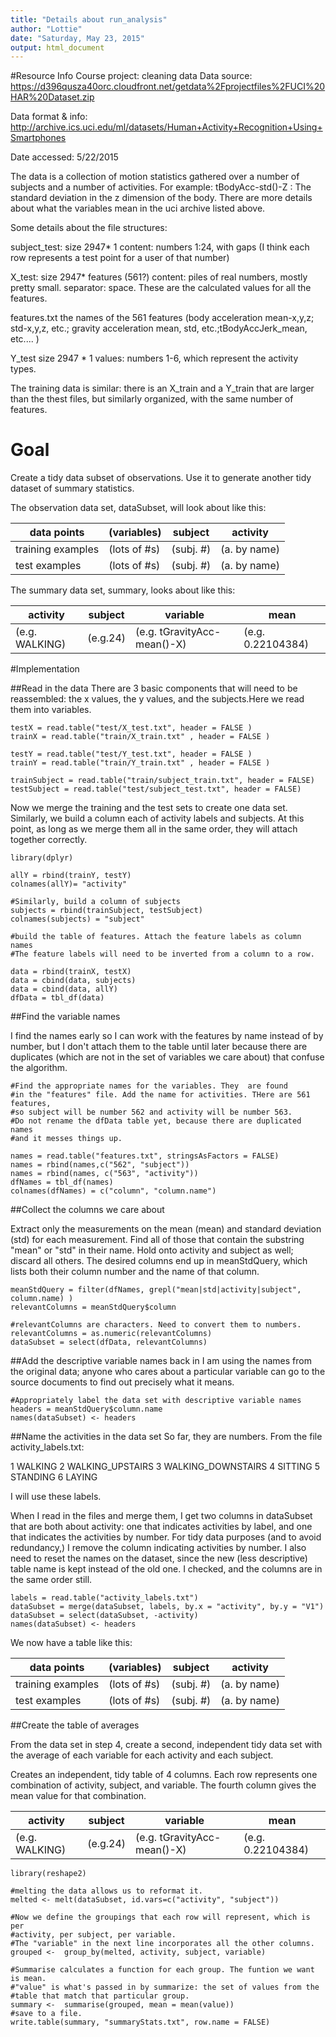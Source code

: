 ```yaml
---
title: "Details about run_analysis"
author: "Lottie"
date: "Saturday, May 23, 2015"
output: html_document
---
```

#Resource Info
Course project: cleaning data
 Data source:
 https://d396qusza40orc.cloudfront.net/getdata%2Fprojectfiles%2FUCI%20HAR%20Dataset.zip
 
 Data format & info: 
 http://archive.ics.uci.edu/ml/datasets/Human+Activity+Recognition+Using+Smartphones 
 
 Date accessed: 5/22/2015

 The data is a collection of motion statistics gathered over a number of subjects and a number of activities. For example:  tBodyAcc-std()-Z : The standard deviation in the z dimension of the body.  There are more details about what the variables mean in the uci archive listed above.

Some details about the file structures:

subject_test: 
  size 2947* 1 
  content: numbers 1:24, with gaps 
  (I think each row represents a test point for a user of that number) 
  
X_test:
  size 2947* features (561?)
  content: piles of real numbers, mostly pretty small. 
  separator: space. 
  These are the calculated values for all the features.
  
features.txt
   the names of the 561 features (body acceleration mean-x,y,z; std-x,y,z, etc.;
   gravity acceleration mean, std, etc.;tBodyAccJerk_mean, etc.... )

Y_test
  size 2947 * 1
  values: numbers 1-6, which represent the activity types.

The training data is similar: there is an X_train and a Y_train that are larger
than the thest files, but similarly organized, with the same number of features.

# Goal

Create a tidy data subset of observations. Use it to generate another tidy dataset of summary statistics.

The observation data set, dataSubset, will look about like this:


|data points       | (variables) | subject | activity    |
-------------------|-------------|---------|-------------|
|training examples |(lots of #s) |(subj. #)|(a. by name) |
|test examples     |(lots of #s) |(subj. #)|(a. by name) |

The summary data set, summary, looks about like this:

|activity      | subject |variable                    | mean            |
|--------------|---------|----------------------------|-----------------|
|(e.g. WALKING)|(e.g.24) |(e.g. tGravityAcc-mean()-X) |(e.g. 0.22104384)|

#Implementation

##Read in the data 
There are 3 basic components that will need to be reassembled: the x values, the y values, and the subjects.Here we read them into variables.
```{r}
testX = read.table("test/X_test.txt", header = FALSE )
trainX = read.table("train/X_train.txt" , header = FALSE )

testY = read.table("test/Y_test.txt", header = FALSE )
trainY = read.table("train/Y_train.txt" , header = FALSE )

trainSubject = read.table("train/subject_train.txt", header = FALSE)
testSubject = read.table("test/subject_test.txt", header = FALSE)
```

Now we merge the training and the test sets to create one data set.
Similarly, we build a column each of activity labels and subjects. 
At this point, as long as we merge them all in the same order, 
they will attach together correctly.


```{r}
library(dplyr)

allY = rbind(trainY, testY)
colnames(allY)= "activity"

#Similarly, build a column of subjects
subjects = rbind(trainSubject, testSubject)
colnames(subjects) = "subject"

#build the table of features. Attach the feature labels as column names
#The feature labels will need to be inverted from a column to a row.

data = rbind(trainX, testX)
data = cbind(data, subjects)
data = cbind(data, allY)
dfData = tbl_df(data)
```

##Find the variable names

I find the names early so I can work with the features by name instead of by 
number, but I don't attach them to the table until later because there are 
duplicates (which are not in the set of variables we care about) that confuse the algorithm.
```{r}
#Find the appropriate names for the variables. They  are found
#in the "features" file. Add the name for activities. THere are 561 features,
#so subject will be number 562 and activity will be number 563.
#Do not rename the dfData table yet, because there are duplicated names
#and it messes things up.

names = read.table("features.txt", stringsAsFactors = FALSE)
names = rbind(names,c("562", "subject"))
names = rbind(names, c("563", "activity"))
dfNames = tbl_df(names)
colnames(dfNames) = c("column", "column.name")

```
##Collect the columns we care about 

Extract only the measurements on the mean (mean) and standard deviation (std) for each measurement. 
Find all of those that contain the substring "mean" or "std" in their name.
Hold onto activity and subject as well; discard all others.
The desired columns end up in meanStdQuery, which lists both their column 
number and the name of that column.
```{r}
meanStdQuery = filter(dfNames, grepl("mean|std|activity|subject", column.name) )
relevantColumns = meanStdQuery$column

#relevantColumns are characters. Need to convert them to numbers.
relevantColumns = as.numeric(relevantColumns)
dataSubset = select(dfData, relevantColumns)

```
##Add the descriptive variable names back in
I am using the names from the original data; anyone who cares about a 
particular variable can go to the source documents to find out 
precisely what it means.
```{r}
#Appropriately label the data set with descriptive variable names 
headers = meanStdQuery$column.name
names(dataSubset) <- headers
```

##Name the activities in the data set
So far, they are numbers. 
From the file activity_labels.txt:

 1 WALKING
 2 WALKING_UPSTAIRS
 3 WALKING_DOWNSTAIRS
 4 SITTING
 5 STANDING
 6 LAYING

I will use these labels.

When I read in the files and merge them, I get two columns in dataSubset that are both about activity: one that indicates activities by label, and  one that indicates the activities by number. For tidy data purposes (and to avoid redundancy,) I remove the column indicating activities by number. I also need to reset the names on the dataset, since the new (less descriptive) table name is kept instead of the old one. I checked, and the columns are in the same order still.

```{r}
labels = read.table("activity_labels.txt")
dataSubset = merge(dataSubset, labels, by.x = "activity", by.y = "V1")
dataSubset = select(dataSubset, -activity)
names(dataSubset) <- headers
```
We now have a table like this:

|data points       | (variables) | subject | activity    |
-------------------|-------------|---------|-------------|
|training examples |(lots of #s) |(subj. #)|(a. by name) |
|test examples     |(lots of #s) |(subj. #)|(a. by name) |

##Create the table of averages

From the data set in step 4, create a second, independent tidy data set with the average of each variable for each activity and each subject. 

Creates an independent, tidy table of 4 columns. Each row represents one combination of activity, subject, and variable. The fourth column gives the mean value for that combination.


|activity      | subject |variable                    | mean            |
|--------------|---------|----------------------------|-----------------|
|(e.g. WALKING)|(e.g.24) |(e.g. tGravityAcc-mean()-X) |(e.g. 0.22104384)|


```{r}
library(reshape2)

#melting the data allows us to reformat it.
melted <- melt(dataSubset, id.vars=c("activity", "subject"))

#Now we define the groupings that each row will represent, which is per
#activity, per subject, per variable.
#The "variable" in the next line incorporates all the other columns.
grouped <-  group_by(melted, activity, subject, variable)

#Summarise calculates a function for each group. The funtion we want is mean.
#"value" is what's passed in by summarize: the set of values from the 
#table that match that particular group.
summary <-  summarise(grouped, mean = mean(value)) 
#save to a file.
write.table(summary, "summaryStats.txt", row.name = FALSE)
```